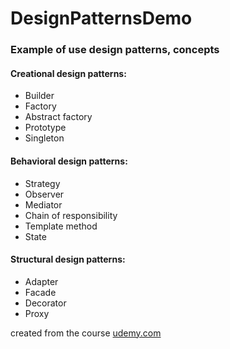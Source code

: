 # DesignPatternsDemo
### Example of use design patterns, concepts

#### Creational design patterns:
- Builder
- Factory
- Abstract factory
- Prototype
- Singleton

#### Behavioral design patterns:
- Strategy
- Observer
- Mediator
- Chain of responsibility
- Template method
- State

#### Structural design patterns:
- Adapter
- Facade
- Decorator
- Proxy

created from the course [udemy.com](https://www.udemy.com/course/solid-wzorce-projektowe-w-c-sharp-net-praktyczny-przewodnik/ "SOLID, Wzorce Projektowe w C# (.NET) - praktyczny przewodnik")
